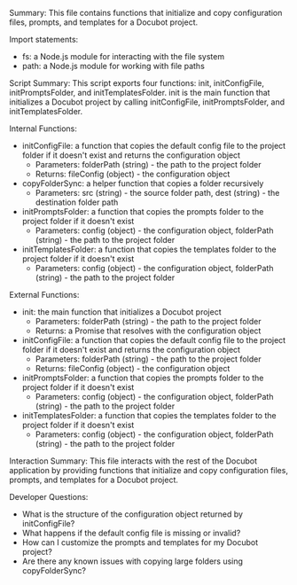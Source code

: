 Summary:
This file contains functions that initialize and copy configuration files, prompts, and templates for a Docubot project.

Import statements:
- fs: a Node.js module for interacting with the file system
- path: a Node.js module for working with file paths

Script Summary:
This script exports four functions: init, initConfigFile, initPromptsFolder, and initTemplatesFolder. init is the main function that initializes a Docubot project by calling initConfigFile, initPromptsFolder, and initTemplatesFolder.

Internal Functions:
- initConfigFile: a function that copies the default config file to the project folder if it doesn't exist and returns the configuration object
  - Parameters: folderPath (string) - the path to the project folder
  - Returns: fileConfig (object) - the configuration object
- copyFolderSync: a helper function that copies a folder recursively
  - Parameters: src (string) - the source folder path, dest (string) - the destination folder path
- initPromptsFolder: a function that copies the prompts folder to the project folder if it doesn't exist
  - Parameters: config (object) - the configuration object, folderPath (string) - the path to the project folder
- initTemplatesFolder: a function that copies the templates folder to the project folder if it doesn't exist
  - Parameters: config (object) - the configuration object, folderPath (string) - the path to the project folder

External Functions:
- init: the main function that initializes a Docubot project
  - Parameters: folderPath (string) - the path to the project folder
  - Returns: a Promise that resolves with the configuration object
- initConfigFile: a function that copies the default config file to the project folder if it doesn't exist and returns the configuration object
  - Parameters: folderPath (string) - the path to the project folder
  - Returns: fileConfig (object) - the configuration object
- initPromptsFolder: a function that copies the prompts folder to the project folder if it doesn't exist
  - Parameters: config (object) - the configuration object, folderPath (string) - the path to the project folder
- initTemplatesFolder: a function that copies the templates folder to the project folder if it doesn't exist
  - Parameters: config (object) - the configuration object, folderPath (string) - the path to the project folder

Interaction Summary:
This file interacts with the rest of the Docubot application by providing functions that initialize and copy configuration files, prompts, and templates for a Docubot project.

Developer Questions:
- What is the structure of the configuration object returned by initConfigFile?
- What happens if the default config file is missing or invalid?
- How can I customize the prompts and templates for my Docubot project?
- Are there any known issues with copying large folders using copyFolderSync?